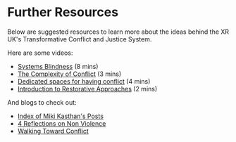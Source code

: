 # Further Resources

Below are suggested resources to learn more about the ideas behind the XR UK's Transformative Conflict and Justice System.

Here are some videos:

* [Systems Blindness](https://www.youtube.com/watch?v=z-CIeYopMnM) \(8 mins\)
* [The Complexity of Conflict](https://www.youtube.com/watch?v=b0xv-Vnw7uM) \(3 mins\)
* [Dedicated spaces for having conflict](https://www.youtube.com/watch?v=xhi8sxCPkvo&t=18s) \(4 mins\)
* [Introduction to Restorative Approaches](https://www.youtube.com/watch?v=gJJxbn1VjYo) \(2 mins\)

And blogs to check out:

* [Index of Miki Kasthan's Posts](http://thefearlessheart.org/blog/index-of-mikis-blog-posts/)
* [4 Reflections on Non Violence](http://madetobe.company/4-reflections-on-nonviolence-shaming-is-all-we-have/)
* [Walking Toward Conflict](https://www.tikkun.org/newsite/walking-toward-conflict)

